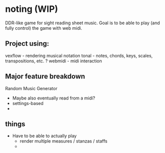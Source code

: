 # noting (WIP)
DDR-like game for sight reading sheet music.
Goal is to be able to play (and fully control) the game with web midi.

## Project using:
vexflow - rendering musical notation
tonal - notes, chords, keys, scales, transpositions, etc.
? webmidi - midi interaction

## Major feature breakdown
Random Music Generator
- Maybe also eventually read from a midi?
- settings-based
- 

## things
- Have to be able to actually play
  - render multiple measures / stanzas / staffs
  - 